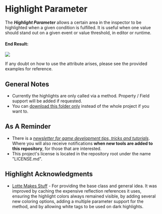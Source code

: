 # Highlight Parameter
The ***Highlight Parameter*** allows a certain area in the inspector to be highlighted when a given condition is fulfilled. It is useful when one value should stand out on a given event or value threshold, in editor or runtime.

#### End Result:

![](https://github.com/heisarzola/Unity-Development-Tools/blob/master/Attributes/Highlight/Highlight.gif)

If any doubt on how to use the attribute arises, please see the provided examples for reference.

## General Notes
* Currently the highlights are only called via a method. Property / Field support will be added if requested.
* You can [download this folder only](https://minhaskamal.github.io/DownGit/#/home?url=https://github.com/heisarzola/Unity-Development-Tools/tree/master/Attributes/Highlight) instead of the whole project if you want to.

## As A Reminder 
 * There is a [*newsletter for game development tips, tricks and tutorials*](https://heisarzola.us16.list-manage.com/subscribe?u=711c0d50be32d6a5eca3ccb18&id=43d6d70f28).
 Where you will also receive notifications **when new tools are added to this repository**, for those that are interested.
* This project's license is located in the repository root under the name "LICENSE.md".

## Highlight Acknowledgments

* [Lotte Makes Stuff](https://gist.github.com/LotteMakesStuff/2d3c6dc7a913ed118601db95735574de) - For providing the base class and general idea. It was improved by caching the expensive reflection references it uses, ensuring the highlight colors always remained visible, by adding several new coloring options, adding a multiple parameter support for the method, and by allowing white tags to be used on dark highlights.